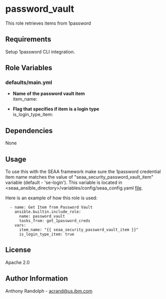 password_vault
=========

This role retrieves items from 1password

Requirements
------------

Setup 1password CLI integration.

Role Variables
--------------
### defaults/main.yml
  - **Name of the password vault item**<br>
    item_name:

  - **Flag that specifies if item is a login type**<br>
    is_login_type_item:

Dependencies
------------
None

Usage
----------------
To use this with the SEAA framework make sure the 1password credential item name matches the value of "seaa_security_password_vault_item" variable (default - 'se-login'). This variable is located in 
&lt;seaa_ansible_directory&gt;/variables/config/seaa_config.yaml [file](../../variables/config/seaa_config.yaml).

Here is an example of how this role is used:
```
  - name: Get Item from Password Vault
    ansible.builtin.include_role:
      name: password_vault
      tasks_from: get_1password_creds
    vars:
      item_name: "{{ seaa_security_password_vault_item }}"
      is_login_type_item: true
```
License
-------

Apache 2.0

Author Information
------------------

Anthony Randolph - acrand@us.ibm.com
